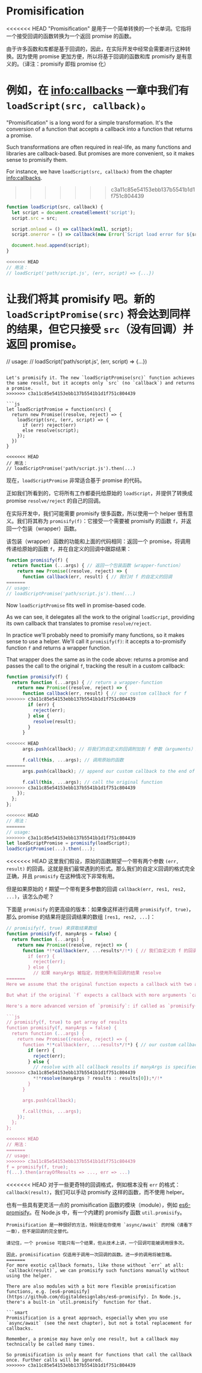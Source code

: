 # Promisification

<<<<<<< HEAD
"Promisification" 是用于一个简单转换的一个长单词。它指将一个接受回调的函数转换为一个返回 promise 的函数。

由于许多函数和库都是基于回调的，因此，在实际开发中经常会需要进行这种转换。因为使用 promise 更加方便，所以将基于回调的函数和库 promisify 是有意义的。（译注：promisify 即指 promise 化）

例如，在 <info:callbacks> 一章中我们有 `loadScript(src, callback)`。
=======
"Promisification" is a long word for a simple transformation. It's the conversion of a function that accepts a callback into a function that returns a promise.

Such transformations are often required in real-life, as many functions and libraries are callback-based. But promises are more convenient, so it makes sense to promisify them.

For instance, we have `loadScript(src, callback)` from the chapter <info:callbacks>.
>>>>>>> c3a11c85e54153ebb137b5541b1d1f751c804439

```js run
function loadScript(src, callback) {
  let script = document.createElement('script');
  script.src = src;

  script.onload = () => callback(null, script);
  script.onerror = () => callback(new Error(`Script load error for ${src}`));

  document.head.append(script);
}

<<<<<<< HEAD
// 用法：
// loadScript('path/script.js', (err, script) => {...})
```

让我们将其 promisify 吧。新的 `loadScriptPromise(src)` 将会达到同样的结果，但它只接受 `src`（没有回调）并返回 promise。
=======
// usage:
// loadScript('path/script.js', (err, script) => {...})
```

Let's promisify it. The new `loadScriptPromise(src)` function achieves the same result, but it accepts only `src` (no `callback`) and returns a promise.
>>>>>>> c3a11c85e54153ebb137b5541b1d1f751c804439

```js
let loadScriptPromise = function(src) {
  return new Promise((resolve, reject) => {
    loadScript(src, (err, script) => {
      if (err) reject(err)
      else resolve(script);
    });
  })
}

<<<<<<< HEAD
// 用法：
// loadScriptPromise('path/script.js').then(...)
```

现在，`loadScriptPromise` 非常适合基于 promise 的代码。

正如我们所看到的，它将所有工作都委托给原始的 `loadScript`，并提供了转换成 promise `resolve/reject` 的自己的回调。

在实际开发中，我们可能需要 promisify 很多函数，所以使用一个 helper 很有意义。我们将其称为 `promisify(f)`：它接受一个需要被 promisify 的函数 `f`，并返回一个包装（wrapper）函数。

该包装（wrapper）函数的功能和上面的代码相同：返回一个 promise，将调用传递给原始的函数 `f`，并在自定义的回调中跟踪结果：

```js
function promisify(f) {
  return function (...args) { // 返回一个包装函数（wrapper-function）
    return new Promise((resolve, reject) => {
      function callback(err, result) { // 我们对 f 的自定义的回调
=======
// usage:
// loadScriptPromise('path/script.js').then(...)
```

Now `loadScriptPromise` fits well in promise-based code.

As we can see, it delegates all the work to the original `loadScript`, providing its own callback that translates to promise `resolve/reject`.

In practice we'll probably need to promisify many functions, so it makes sense to use a helper. We'll call it `promisify(f)`: it accepts a to-promisify function `f` and returns a wrapper function.

That wrapper does the same as in the code above: returns a promise and passes the call to the original `f`, tracking the result in a custom callback:

```js
function promisify(f) {
  return function (...args) { // return a wrapper-function
    return new Promise((resolve, reject) => {
      function callback(err, result) { // our custom callback for f
>>>>>>> c3a11c85e54153ebb137b5541b1d1f751c804439
        if (err) {
          reject(err);
        } else {
          resolve(result);
        }
      }

<<<<<<< HEAD
      args.push(callback); // 将我们的自定义的回调附加到 f 参数（arguments）的末尾

      f.call(this, ...args); // 调用原始的函数
=======
      args.push(callback); // append our custom callback to the end of f arguments

      f.call(this, ...args); // call the original function
>>>>>>> c3a11c85e54153ebb137b5541b1d1f751c804439
    });
  };
};

<<<<<<< HEAD
// 用法：
=======
// usage:
>>>>>>> c3a11c85e54153ebb137b5541b1d1f751c804439
let loadScriptPromise = promisify(loadScript);
loadScriptPromise(...).then(...);
```

<<<<<<< HEAD
这里我们假设，原始的函数期望一个带有两个参数 `(err, result)` 的回调。这就是我们最常遇到的形式。那么我们的自定义回调的格式完全正确，并且 `promisify` 在这种情况下非常有用。

但是如果原始的 `f` 期望一个带有更多参数的回调 `callback(err, res1, res2, ...)`，该怎么办呢？

下面是 `promisify` 的更高级的版本：如果像这样进行调用 `promisify(f, true)`，那么 promise 的结果将是回调结果的数组 `[res1, res2, ...]`：

```js
// promisify(f, true) 来获取结果数组
function promisify(f, manyArgs = false) {
  return function (...args) {
    return new Promise((resolve, reject) => {
      function *!*callback(err, ...results*/!*) { // 我们自定义的 f 的回调
        if (err) {
          reject(err);
        } else {
          // 如果 manyArgs 被指定，则使用所有回调的结果 resolve
=======
Here we assume that the original function expects a callback with two arguments `(err, result)`. That's what we encounter most often. Then our custom callback is in exactly the right format, and `promisify` works great for such a case.

But what if the original `f` expects a callback with more arguments `callback(err, res1, res2, ...)`?

Here's a more advanced version of `promisify`: if called as `promisify(f, true)`, the promise result will be an array of callback results `[res1, res2, ...]`:

```js
// promisify(f, true) to get array of results
function promisify(f, manyArgs = false) {
  return function (...args) {
    return new Promise((resolve, reject) => {
      function *!*callback(err, ...results*/!*) { // our custom callback for f
        if (err) {
          reject(err);
        } else {
          // resolve with all callback results if manyArgs is specified
>>>>>>> c3a11c85e54153ebb137b5541b1d1f751c804439
          *!*resolve(manyArgs ? results : results[0]);*/!*
        }
      }

      args.push(callback);

      f.call(this, ...args);
    });
  };
};

<<<<<<< HEAD
// 用法：
=======
// usage:
>>>>>>> c3a11c85e54153ebb137b5541b1d1f751c804439
f = promisify(f, true);
f(...).then(arrayOfResults => ..., err => ...)
```

<<<<<<< HEAD
对于一些更奇特的回调格式，例如根本没有 `err` 的格式：`callback(result)`，我们可以手动 promisify 这样的函数，而不使用 helper。

也有一些具有更灵活一点的 promisification 函数的模块（module），例如 [es6-promisify](https://github.com/digitaldesignlabs/es6-promisify)。在 Node.js 中，有一个内建的 promisify 函数 `util.promisify`。

```smart
Promisification 是一种很好的方法，特别是在你使用 `async/await` 的时候（请看下一章），但不是回调的完全替代。

请记住，一个 promise 可能只有一个结果，但从技术上讲，一个回调可能被调用很多次。

因此，promisification 仅适用于调用一次回调的函数。进一步的调用将被忽略。
=======
For more exotic callback formats, like those without `err` at all: `callback(result)`, we can promisify such functions manually without using the helper.

There are also modules with a bit more flexible promisification functions, e.g. [es6-promisify](https://github.com/digitaldesignlabs/es6-promisify). In Node.js, there's a built-in `util.promisify` function for that.

```smart
Promisification is a great approach, especially when you use `async/await` (see the next chapter), but not a total replacement for callbacks.

Remember, a promise may have only one result, but a callback may technically be called many times.

So promisification is only meant for functions that call the callback once. Further calls will be ignored.
>>>>>>> c3a11c85e54153ebb137b5541b1d1f751c804439
```
